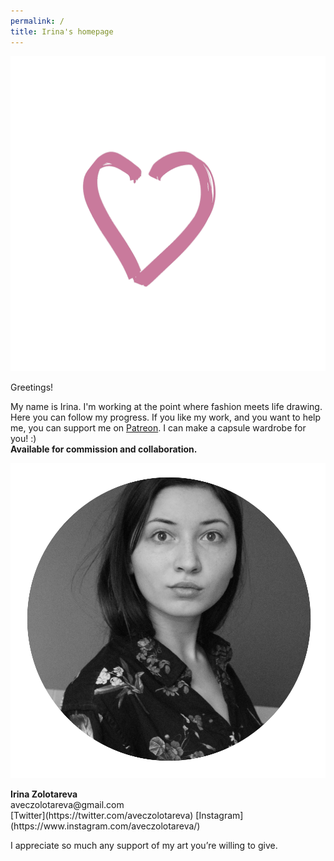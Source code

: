```yaml
---
permalink: /
title: Irina's homepage
---
```


<p class="tc"><img src="l.gif" class="mw6 w1"></p>
<p class="f2">Greetings!</p>

My name is Irina. I'm working at the point where fashion meets life drawing. Here you can follow my progress. If you like my work, and you want to help me, you can support me on [Patreon](https://patreon.com/irinazolotareva). I can make a capsule wardrobe for you! :)<br>
<b>Available for commission and collaboration.</b>

<img src="me.png" class="mw100 w100">
<p><strong>Irina Zolotareva</strong><br>
  aveczolotareva@gmail.com <br>
[Twitter](https://twitter.com/aveczolotareva)
[Instagram](https://www.instagram.com/aveczolotareva/)<br>

<p>I appreciate so much any support of my art you’re willing to give.</p>



